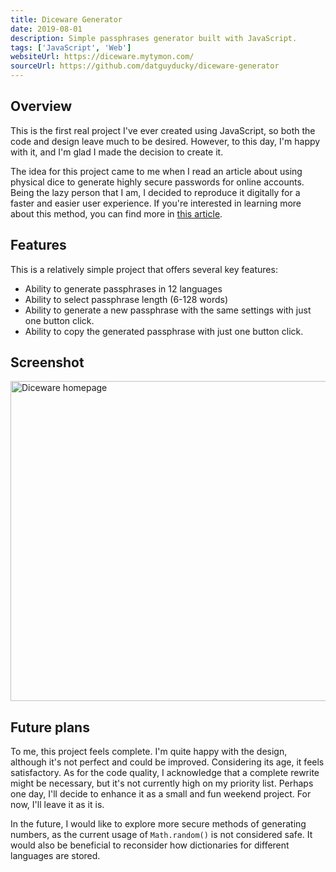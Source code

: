 ```yaml
---
title: Diceware Generator
date: 2019-08-01
description: Simple passphrases generator built with JavaScript.
tags: ['JavaScript', 'Web']
websiteUrl: https://diceware.mytymon.com/
sourceUrl: https://github.com/datguyducky/diceware-generator
---
```


## Overview
This is the first real project I've ever created using JavaScript, so both the code and design leave much to be desired. However, to this day, I'm happy with it, and I'm glad I made the decision to create it.

The idea for this project came to me when I read an article about using physical dice to generate highly secure passwords for online accounts. 
Being the lazy person that I am, I decided to reproduce it digitally for a faster and easier user experience. If you're interested in learning more about this method, you can find more in [this article](https://theworld.com/~reinhold/diceware.html).

## Features
This is a relatively simple project that offers several key features:
- Ability to generate passphrases in 12 languages
- Ability to select passphrase length (6-128 words)
- Ability to generate a new passphrase with the same settings with just one button click.
- Ability to copy the generated passphrase with just one button click.


## Screenshot
<img src="/public/diceware_1.png" width="512" alt="Diceware homepage">

## Future plans
To me, this project feels complete. I'm quite happy with the design, although it's not perfect and could be improved. Considering its age, it feels satisfactory. 
As for the code quality, I acknowledge that a complete rewrite might be necessary, but it's not currently high on my priority list. Perhaps one day, I'll decide to enhance it as a small and fun weekend project.
For now, I'll leave it as it is.

In the future, I would like to explore more secure methods of generating numbers, as the current usage of `Math.random()` is not considered safe. It would also be beneficial to reconsider how dictionaries for different languages are stored.